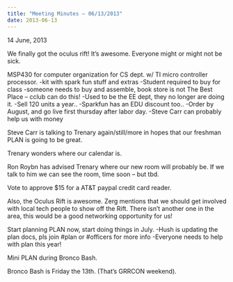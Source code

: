 ```yaml
---
title: "Meeting Minutes – 06/13/2013"
date: 2013-06-13
---
```

14 June, 2013

We finally got the oculus rift! It’s awesome. Everyone might or might not be sick.

MSP430 for computer organization for CS dept. w/ TI micro controller processor.
-kit with spark fun stuff and extras
-Student required to buy for class
-someone needs to buy and assemble, book store is not The Best Place – cclub can do this!
-Used to be the EE dept, they no longer are doing it.
-Sell 120 units a year..
-Sparkfun has an EDU discount too..
-Order by August, and go live first thursday after labor day.
-Steve Carr can probably help us with money

Steve Carr is talking to Trenary again/still/more in hopes that our freshman PLAN is going to be great.

Trenary wonders where our calendar is.

Ron Roybn has advised Trenary where our new room will probably be. If we talk to him we can see the room, time soon – but tbd.

Vote to approve $15 for a AT&T paypal credit card reader.

Also, the Oculus Rift is awesome. Zerg mentions that we should get involved with local tech people to show off the Rift. There isn’t another one in the area, this would be a good networking opportunity for us!

Start planning PLAN now, start doing things in July.
-Hush is updating the plan docs, pls join #plan or #officers for more info
-Everyone needs to help with plan this year!

Mini PLAN during Bronco Bash.

Bronco Bash is Friday the 13th. (That’s GRRCON weekend).
